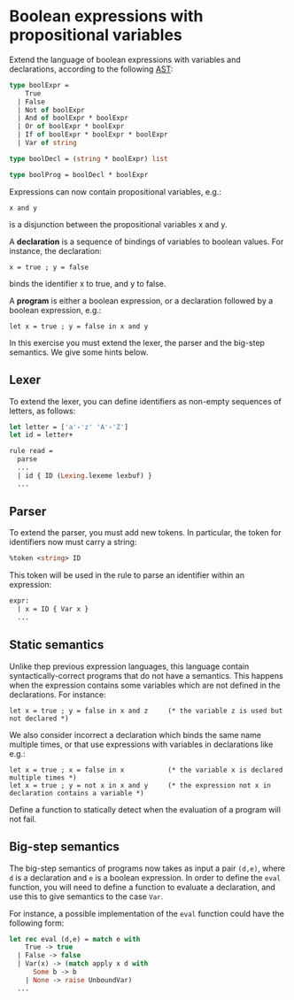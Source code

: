 # Boolean expressions with propositional variables

Extend the language of boolean expressions with variables and declarations, according to the following [AST](src/ast.ml):
```ocaml
type boolExpr =
    True
  | False
  | Not of boolExpr
  | And of boolExpr * boolExpr
  | Or of boolExpr * boolExpr
  | If of boolExpr * boolExpr * boolExpr
  | Var of string

type boolDecl = (string * boolExpr) list

type boolProg = boolDecl * boolExpr
```

Expressions can now contain propositional variables, e.g.:
```
x and y
```
is a disjunction between the propositional variables x and y.

A **declaration** is a sequence of bindings of variables to boolean values. 
For instance, the declaration:
```
x = true ; y = false
```
binds the identifier x to true, and y to false.

A **program** is either a boolean expression, or a declaration followed by a boolean expression, e.g.:
```
let x = true ; y = false in x and y
```

In this exercise you must extend the lexer, the parser and the big-step semantics.
We give some hints below.

## Lexer

To extend the lexer, you can define identifiers as non-empty sequences of letters, as follows:
```ocaml
let letter = ['a'-'z' 'A'-'Z']
let id = letter+

rule read =
  parse
  ...
  | id { ID (Lexing.lexeme lexbuf) }
  ...
```

## Parser

To extend the parser, you must add new tokens. In particular, the token for identifiers now must carry a string:
```ocaml
%token <string> ID
```
This token will be used in the rule to parse an identifier within an expression:
```ocaml
expr:
  | x = ID { Var x }
  ...
```

## Static semantics

Unlike thep previous expression languages, this language contain syntactically-correct programs that do not have a semantics.
This happens when the expression contains some variables which are not defined in the declarations.
For instance:
```
let x = true ; y = false in x and z     (* the variable z is used but not declared *)
```
We also consider incorrect a declaration which binds the same name multiple times, or that use expressions with variables in declarations like e.g.:
```
let x = true ; x = false in x           (* the variable x is declared multiple times *)
let x = true ; y = not x in x and y     (* the expression not x in declaration contains a variable *)
```

Define a function to statically detect when the evaluation of a program will not fail.


## Big-step semantics

The big-step semantics of programs now takes as input a pair `(d,e)`, where `d` is a declaration and `e` is a boolean expression.
In order to define the `eval` function, you will need to define a function to evaluate a declaration, and use this 
to give semantics to the case `Var`.

For instance, a possible implementation of the `eval` function could have the following form:
```ocaml
let rec eval (d,e) = match e with
    True -> true
  | False -> false
  | Var(x) -> (match apply x d with
      Some b -> b
    | None -> raise UnboundVar)
  ...
```
